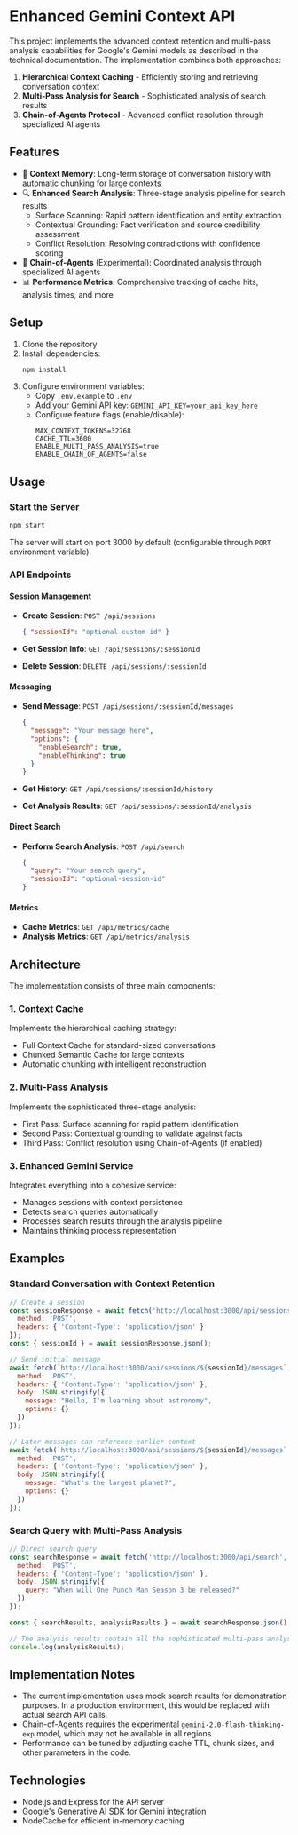 # Enhanced Gemini Context API

This project implements the advanced context retention and multi-pass analysis capabilities for Google's Gemini models as described in the technical documentation. The implementation combines both approaches:

1. **Hierarchical Context Caching** - Efficiently storing and retrieving conversation context
2. **Multi-Pass Analysis for Search** - Sophisticated analysis of search results 
3. **Chain-of-Agents Protocol** - Advanced conflict resolution through specialized AI agents

## Features

- 🧠 **Context Memory**: Long-term storage of conversation history with automatic chunking for large contexts
- 🔍 **Enhanced Search Analysis**: Three-stage analysis pipeline for search results
  - Surface Scanning: Rapid pattern identification and entity extraction
  - Contextual Grounding: Fact verification and source credibility assessment
  - Conflict Resolution: Resolving contradictions with confidence scoring
- 🤖 **Chain-of-Agents** (Experimental): Coordinated analysis through specialized AI agents
- 📊 **Performance Metrics**: Comprehensive tracking of cache hits, analysis times, and more

## Setup

1. Clone the repository
2. Install dependencies:
   ```bash
   npm install
   ```
3. Configure environment variables:
   - Copy `.env.example` to `.env`
   - Add your Gemini API key: `GEMINI_API_KEY=your_api_key_here`
   - Configure feature flags (enable/disable):
     ```
     MAX_CONTEXT_TOKENS=32768
     CACHE_TTL=3600
     ENABLE_MULTI_PASS_ANALYSIS=true
     ENABLE_CHAIN_OF_AGENTS=false
     ```

## Usage

### Start the Server

```bash
npm start
```

The server will start on port 3000 by default (configurable through `PORT` environment variable).

### API Endpoints

#### Session Management

- **Create Session**: `POST /api/sessions`
  ```json
  { "sessionId": "optional-custom-id" }
  ```

- **Get Session Info**: `GET /api/sessions/:sessionId`

- **Delete Session**: `DELETE /api/sessions/:sessionId`

#### Messaging

- **Send Message**: `POST /api/sessions/:sessionId/messages`
  ```json
  {
    "message": "Your message here",
    "options": {
      "enableSearch": true,
      "enableThinking": true
    }
  }
  ```

- **Get History**: `GET /api/sessions/:sessionId/history`

- **Get Analysis Results**: `GET /api/sessions/:sessionId/analysis`

#### Direct Search

- **Perform Search Analysis**: `POST /api/search`
  ```json
  {
    "query": "Your search query",
    "sessionId": "optional-session-id"
  }
  ```

#### Metrics

- **Cache Metrics**: `GET /api/metrics/cache`
- **Analysis Metrics**: `GET /api/metrics/analysis`

## Architecture

The implementation consists of three main components:

### 1. Context Cache

Implements the hierarchical caching strategy:
- Full Context Cache for standard-sized conversations
- Chunked Semantic Cache for large contexts
- Automatic chunking with intelligent reconstruction

### 2. Multi-Pass Analysis

Implements the sophisticated three-stage analysis:
- First Pass: Surface scanning for rapid pattern identification
- Second Pass: Contextual grounding to validate against facts
- Third Pass: Conflict resolution using Chain-of-Agents (if enabled)

### 3. Enhanced Gemini Service

Integrates everything into a cohesive service:
- Manages sessions with context persistence
- Detects search queries automatically
- Processes search results through the analysis pipeline
- Maintains thinking process representation

## Examples

### Standard Conversation with Context Retention

```javascript
// Create a session
const sessionResponse = await fetch('http://localhost:3000/api/sessions', {
  method: 'POST',
  headers: { 'Content-Type': 'application/json' }
});
const { sessionId } = await sessionResponse.json();

// Send initial message
await fetch(`http://localhost:3000/api/sessions/${sessionId}/messages`, {
  method: 'POST',
  headers: { 'Content-Type': 'application/json' },
  body: JSON.stringify({
    message: "Hello, I'm learning about astronomy",
    options: {}
  })
});

// Later messages can reference earlier context
await fetch(`http://localhost:3000/api/sessions/${sessionId}/messages`, {
  method: 'POST',
  headers: { 'Content-Type': 'application/json' },
  body: JSON.stringify({
    message: "What's the largest planet?",
    options: {}
  })
});
```

### Search Query with Multi-Pass Analysis

```javascript
// Direct search query
const searchResponse = await fetch('http://localhost:3000/api/search', {
  method: 'POST',
  headers: { 'Content-Type': 'application/json' },
  body: JSON.stringify({
    query: "When will One Punch Man Season 3 be released?"
  })
});

const { searchResults, analysisResults } = await searchResponse.json();

// The analysis results contain all the sophisticated multi-pass analysis
console.log(analysisResults);
```

## Implementation Notes

- The current implementation uses mock search results for demonstration purposes. In a production environment, this would be replaced with actual search API calls.
- Chain-of-Agents requires the experimental `gemini-2.0-flash-thinking-exp` model, which may not be available in all regions.
- Performance can be tuned by adjusting cache TTL, chunk sizes, and other parameters in the code.

## Technologies

- Node.js and Express for the API server
- Google's Generative AI SDK for Gemini integration
- NodeCache for efficient in-memory caching 